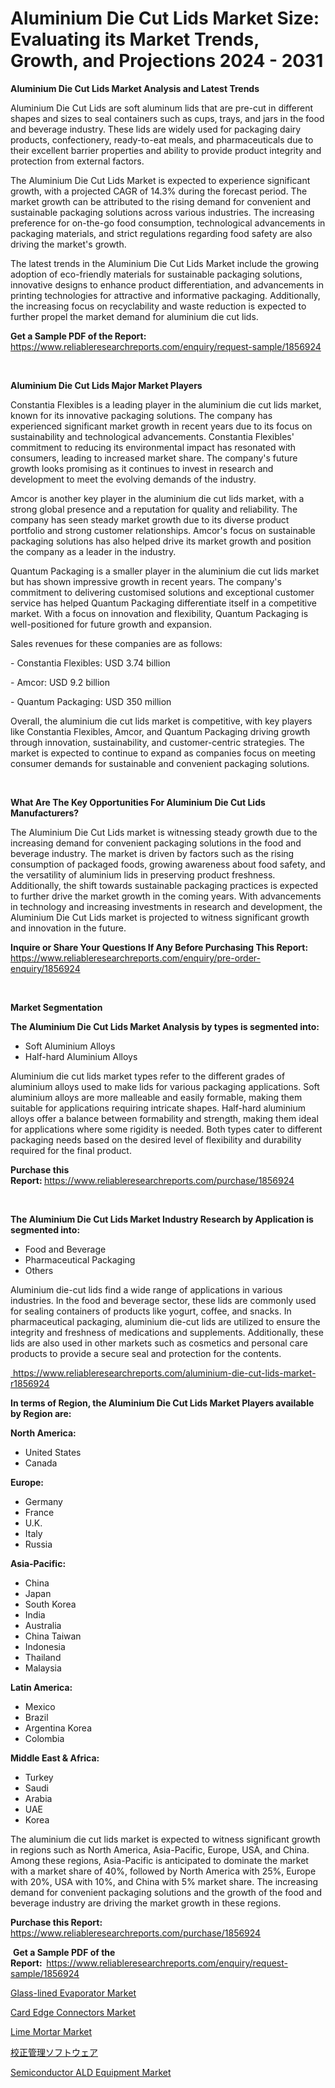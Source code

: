<p><h1>Aluminium Die Cut Lids Market Size: Evaluating its Market Trends, Growth, and Projections 2024 - 2031</h1></p><p><strong>Aluminium Die Cut Lids Market Analysis and Latest Trends</strong></p>
<p><p>Aluminium Die Cut Lids are soft aluminum lids that are pre-cut in different shapes and sizes to seal containers such as cups, trays, and jars in the food and beverage industry. These lids are widely used for packaging dairy products, confectionery, ready-to-eat meals, and pharmaceuticals due to their excellent barrier properties and ability to provide product integrity and protection from external factors.</p><p>The Aluminium Die Cut Lids Market is expected to experience significant growth, with a projected CAGR of 14.3% during the forecast period. The market growth can be attributed to the rising demand for convenient and sustainable packaging solutions across various industries. The increasing preference for on-the-go food consumption, technological advancements in packaging materials, and strict regulations regarding food safety are also driving the market's growth.</p><p>The latest trends in the Aluminium Die Cut Lids Market include the growing adoption of eco-friendly materials for sustainable packaging solutions, innovative designs to enhance product differentiation, and advancements in printing technologies for attractive and informative packaging. Additionally, the increasing focus on recyclability and waste reduction is expected to further propel the market demand for aluminium die cut lids.</p></p>
<p><strong>Get a Sample PDF of the Report:&nbsp;</strong> <a href="https://www.reliableresearchreports.com/enquiry/request-sample/1856924">https://www.reliableresearchreports.com/enquiry/request-sample/1856924</a></p>
<p>&nbsp;</p>
<p><strong>Aluminium Die Cut Lids Major Market Players</strong></p>
<p><p>Constantia Flexibles is a leading player in the aluminium die cut lids market, known for its innovative packaging solutions. The company has experienced significant market growth in recent years due to its focus on sustainability and technological advancements. Constantia Flexibles' commitment to reducing its environmental impact has resonated with consumers, leading to increased market share. The company's future growth looks promising as it continues to invest in research and development to meet the evolving demands of the industry.</p><p>Amcor is another key player in the aluminium die cut lids market, with a strong global presence and a reputation for quality and reliability. The company has seen steady market growth due to its diverse product portfolio and strong customer relationships. Amcor's focus on sustainable packaging solutions has also helped drive its market growth and position the company as a leader in the industry.</p><p>Quantum Packaging is a smaller player in the aluminium die cut lids market but has shown impressive growth in recent years. The company's commitment to delivering customised solutions and exceptional customer service has helped Quantum Packaging differentiate itself in a competitive market. With a focus on innovation and flexibility, Quantum Packaging is well-positioned for future growth and expansion.</p><p>Sales revenues for these companies are as follows:</p><p>- Constantia Flexibles: USD 3.74 billion</p><p>- Amcor: USD 9.2 billion</p><p>- Quantum Packaging: USD 350 million</p><p>Overall, the aluminium die cut lids market is competitive, with key players like Constantia Flexibles, Amcor, and Quantum Packaging driving growth through innovation, sustainability, and customer-centric strategies. The market is expected to continue to expand as companies focus on meeting consumer demands for sustainable and convenient packaging solutions.</p></p>
<p>&nbsp;</p>
<p><strong>What Are The Key Opportunities For Aluminium Die Cut Lids Manufacturers?</strong></p>
<p><p>The Aluminium Die Cut Lids market is witnessing steady growth due to the increasing demand for convenient packaging solutions in the food and beverage industry. The market is driven by factors such as the rising consumption of packaged foods, growing awareness about food safety, and the versatility of aluminium lids in preserving product freshness. Additionally, the shift towards sustainable packaging practices is expected to further drive the market growth in the coming years. With advancements in technology and increasing investments in research and development, the Aluminium Die Cut Lids market is projected to witness significant growth and innovation in the future.</p></p>
<p><strong>Inquire or Share Your Questions If Any Before Purchasing This Report:</strong> <a href="https://www.reliableresearchreports.com/enquiry/pre-order-enquiry/1856924">https://www.reliableresearchreports.com/enquiry/pre-order-enquiry/1856924</a></p>
<p>&nbsp;</p>
<p><strong>Market Segmentation</strong></p>
<p><strong>The Aluminium Die Cut Lids Market Analysis by types is segmented into:</strong></p>
<p><ul><li>Soft Aluminium Alloys</li><li>Half-hard Aluminium Alloys</li></ul></p>
<p><p>Aluminium die cut lids market types refer to the different grades of aluminium alloys used to make lids for various packaging applications. Soft aluminium alloys are more malleable and easily formable, making them suitable for applications requiring intricate shapes. Half-hard aluminium alloys offer a balance between formability and strength, making them ideal for applications where some rigidity is needed. Both types cater to different packaging needs based on the desired level of flexibility and durability required for the final product.</p></p>
<p><strong>Purchase this Report:&nbsp;</strong><a href="https://www.reliableresearchreports.com/purchase/1856924">https://www.reliableresearchreports.com/purchase/1856924</a></p>
<p>&nbsp;</p>
<p><strong>The Aluminium Die Cut Lids Market Industry Research by Application is segmented into:</strong></p>
<p><ul><li>Food and Beverage</li><li>Pharmaceutical Packaging</li><li>Others</li></ul></p>
<p><p>Aluminium die-cut lids find a wide range of applications in various industries. In the food and beverage sector, these lids are commonly used for sealing containers of products like yogurt, coffee, and snacks. In pharmaceutical packaging, aluminium die-cut lids are utilized to ensure the integrity and freshness of medications and supplements. Additionally, these lids are also used in other markets such as cosmetics and personal care products to provide a secure seal and protection for the contents.</p></p>
<p><a href="https://www.reliableresearchreports.com/aluminium-die-cut-lids-market-r1856924">&nbsp;https://www.reliableresearchreports.com/aluminium-die-cut-lids-market-r1856924</a></p>
<p><strong>In terms of Region, the Aluminium Die Cut Lids Market Players available by Region are:</strong></p>
<p>
    <p> <strong> North America: </strong>
        <ul>
            <li>United States</li>
            <li>Canada</li>
        </ul>
        </p> 
    <p> <strong> Europe: </strong>
        <ul>
            <li>Germany</li>
            <li>France</li>
            <li>U.K.</li>
            <li>Italy</li>
            <li>Russia</li>
        </ul>
        </p> 
    <p> <strong> Asia-Pacific: </strong>
        <ul>
            <li>China</li>
            <li>Japan</li>
            <li>South Korea</li>
            <li>India</li>
            <li>Australia</li>
            <li>China Taiwan</li>
            <li>Indonesia</li>
            <li>Thailand</li>
            <li>Malaysia</li>
        </ul>
        </p> 
    <p> <strong> Latin America: </strong>
        <ul>
            <li>Mexico</li>
            <li>Brazil</li>
            <li>Argentina Korea</li>
            <li>Colombia</li>
        </ul>
        </p> 
    <p> <strong> Middle East & Africa: </strong>
        <ul>
            <li>Turkey</li>
            <li>Saudi</li>
            <li>Arabia</li>
            <li>UAE</li>
            <li>Korea</li>
        </ul>
    </p>
    </p>
<p><p>The aluminium die cut lids market is expected to witness significant growth in regions such as North America, Asia-Pacific, Europe, USA, and China. Among these regions, Asia-Pacific is anticipated to dominate the market with a market share of 40%, followed by North America with 25%, Europe with 20%, USA with 10%, and China with 5% market share. The increasing demand for convenient packaging solutions and the growth of the food and beverage industry are driving the market growth in these regions.</p></p>
<p><strong>Purchase this Report: </strong><a href="https://www.reliableresearchreports.com/purchase/1856924">https://www.reliableresearchreports.com/purchase/1856924</a></p>
<p>&nbsp;<strong>Get a Sample PDF of the Report:&nbsp;&nbsp;</strong><a href="https://www.reliableresearchreports.com/enquiry/request-sample/1856924">https://www.reliableresearchreports.com/enquiry/request-sample/1856924</a></p>
<p><strong></strong></p>
<p><p><a href="https://github.com/lataunyatinikmelvin59ilbd0dv/Market-Research-Report-List-2/blob/main/glass-lined-evaporator-market.md">Glass-lined Evaporator Market</a></p><p><a href="https://www.linkedin.com/pulse/card-edge-connectorsnbspmarket-focuses-market-share-size-rzu1f">Card Edge Connectors Market</a></p><p><a href="https://www.linkedin.com/pulse/lime-mortar-market-size-growth-forecast-from-2024-2031-3be4e?trackingId=C9y1hBB6oDdUFtKgZbLp7w%3D%3D">Lime Mortar Market</a></p><p><a href="https://github.com/Fatimaklein1/Market-Research-Report-List-1/blob/main/817117765356.md">校正管理ソフトウェア</a></p><p><a href="https://github.com/SheilaBruen2023/Market-Research-Report-List-1/blob/main/semiconductor-ald-equipment-market.md">Semiconductor ALD Equipment Market</a></p></p>